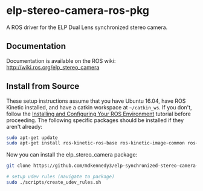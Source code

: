 # elp-stereo-camera-ros-pkg

A ROS driver for the ELP Dual Lens synchronized stereo camera.

## Documentation

Documentation is available on the ROS wiki: http://wiki.ros.org/elp_stereo_camera

## Install from Source

These setup instructions assume that you have Ubuntu 16.04, have ROS Kinetic installed, and have a catkin workspace at `~/catkin_ws`. If you don't, follow the [Installing and Configuring Your ROS Environment](http://wiki.ros.org/ROS/Tutorials/InstallingandConfiguringROSEnvironment) tutorial before proceeding. The following specific packages should be installed if they aren't already:

```bash
sudo apt-get update
sudo apt-get install ros-kinetic-ros-base ros-kinetic-image-common ros-kinetic-image-transport-plugins ros-kinetic-image-pipeline ros-kinetic-usb-cam
```

Now you can install the elp_stereo_camera package:

```bash
git clone https://github.com/mdkennedy3/elp-synchronized-stereo-camera-ros-pkg  ~/catkin_ws/src/elp_stereo_camera

# setup udev rules (navigate to package)
sudo ./scripts/create_udev_rules.sh

```






















